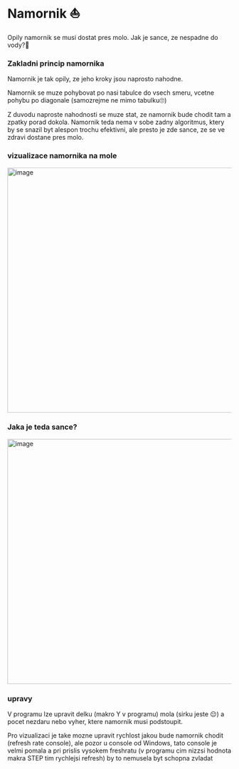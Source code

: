 # Namornik ⛵

Opily namornik se musi dostat pres molo. Jak je sance, ze nespadne do vody?🌊

### Zakladni princip namornika
Namornik je tak opily, ze jeho kroky jsou naprosto nahodne. 

Namornik se muze pohybovat po nasi tabulce do vsech smeru, vcetne pohybu po diagonale (samozrejme ne mimo tabulku🙄)

Z duvodu naproste nahodnosti se muze stat, ze namornik bude chodit tam a zpatky porad dokola.
Namornik teda nema v sobe zadny algoritmus, ktery by se snazil byt alespon trochu efektivni, ale presto je zde sance, ze se ve zdravi dostane pres molo.

### vizualizace namornika na mole
<img width="550" alt="image" src="https://user-images.githubusercontent.com/105239325/216755680-5f3b0c40-8ed0-4862-acbf-b610434bb384.png">

### Jaka je teda sance?
<img width="550" alt="image" src="https://user-images.githubusercontent.com/105239325/216755887-6291e40d-024f-4f2d-b07a-7b0f63aef7cd.png">

### upravy
V programu lze upravit delku (makro Y v programu) mola (sirku jeste 😔) a pocet nezdaru nebo vyher, ktere namornik musi podstoupit.

Pro vizualizaci je take mozne upravit rychlost jakou bude namornik chodit (refresh rate console), ale pozor u console od Windows, tato console je velmi pomala a pri prislis vysokem freshratu (v programu cim nizzsi hodnota makra STEP tim rychlejsi refresh) by to nemusela byt schopna zvladat 
